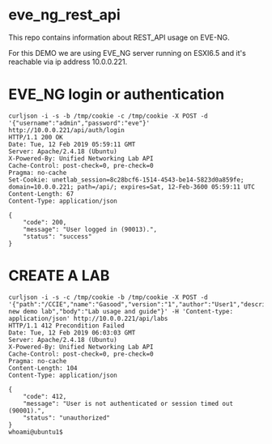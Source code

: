 # eve_ng_rest_api

This repo contains information about REST_API usage on EVE-NG.

For this DEMO we are using EVE_NG server running on ESXI6.5 and it's reachable via ip address 10.0.0.221.


**EVE_NG login or authentication**
===================================

```
curljson -i -s -b /tmp/cookie -c /tmp/cookie -X POST -d '{"username":"admin","password":"eve"}' http://10.0.0.221/api/auth/login
HTTP/1.1 200 OK
Date: Tue, 12 Feb 2019 05:59:11 GMT
Server: Apache/2.4.18 (Ubuntu)
X-Powered-By: Unified Networking Lab API
Cache-Control: post-check=0, pre-check=0
Pragma: no-cache
Set-Cookie: unetlab_session=8c28bcf6-1514-4543-be14-5823d0a859fe; domain=10.0.0.221; path=/api/; expires=Sat, 12-Feb-3600 05:59:11 UTC
Content-Length: 67
Content-Type: application/json

{
    "code": 200,
    "message": "User logged in (90013).",
    "status": "success"
}

```

**CREATE A LAB**
================

```
curljson -i -s -c /tmp/cookie -b /tmp/cookie -X POST -d '{"path":"/CCIE","name":"Gasood","version":"1","author":"User1","description":"A new demo lab","body":"Lab usage and guide"}' -H 'Content-type: application/json' http://10.0.0.221/api/labs
HTTP/1.1 412 Precondition Failed
Date: Tue, 12 Feb 2019 06:03:03 GMT
Server: Apache/2.4.18 (Ubuntu)
X-Powered-By: Unified Networking Lab API
Cache-Control: post-check=0, pre-check=0
Pragma: no-cache
Content-Length: 104
Content-Type: application/json

{
    "code": 412,
    "message": "User is not authenticated or session timed out (90001).",
    "status": "unauthorized"
}
whoami@ubuntu1$


```
